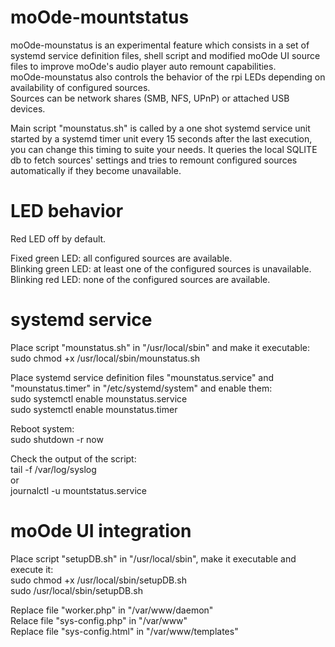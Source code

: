 # moOde-mountstatus

moOde-mounstatus is an experimental feature which consists in a set of systemd service definition files, shell script and modified moOde UI source files to improve moOde's audio player auto remount capabilities. \
moOde-mounstatus also controls the behavior of the rpi LEDs depending on availability of configured sources. \
Sources can be network shares (SMB, NFS, UPnP) or attached USB devices.

Main script "mounstatus.sh" is called by a one shot systemd service unit started by a systemd timer unit every 15 seconds after the last execution, you can change this timing to suite your needs. It queries the local SQLITE db to fetch sources' settings and tries to remount configured sources automatically if they become unavailable.

# LED behavior

Red LED off by default.

Fixed green LED: all configured sources are available. \
Blinking green LED: at least one of the configured sources is unavailable. \
Blinking red LED: none of the configured sources are available.

# systemd service

Place script "mounstatus.sh" in "/usr/local/sbin" and make it executable: \
sudo chmod +x /usr/local/sbin/mounstatus.sh

Place systemd service definition files "mounstatus.service" and "mounstatus.timer" in "/etc/systemd/system" and enable them: \
sudo systemctl enable mounstatus.service \
sudo systemctl enable mounstatus.timer

Reboot system: \
sudo shutdown -r now

Check the output of the script: \
tail -f /var/log/syslog \
or \
journalctl -u mountstatus.service

# moOde UI integration

Place script "setupDB.sh" in "/usr/local/sbin", make it executable and execute it: \
sudo chmod +x /usr/local/sbin/setupDB.sh \
sudo /usr/local/sbin/setupDB.sh

Replace file "worker.php" in "/var/www/daemon" \
Relace file "sys-config.php" in "/var/www" \
Replace file "sys-config.html" in "/var/www/templates"
